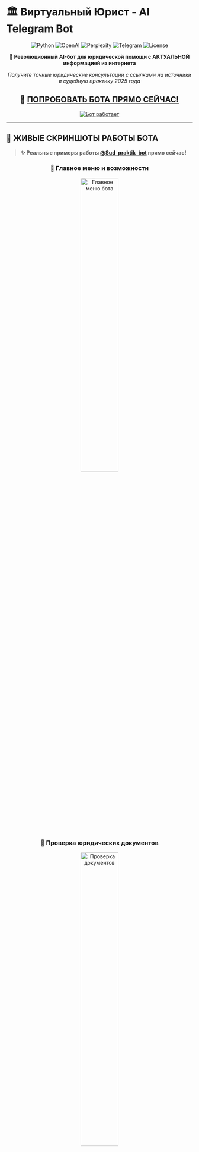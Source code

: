# 🏛️ Виртуальный Юрист - AI Telegram Bot

<div align="center">

![Python](https://img.shields.io/badge/Python-3.8%2B-blue?style=for-the-badge&logo=python)
![OpenAI](https://img.shields.io/badge/OpenAI-GPT--3.5--Turbo-green?style=for-the-badge&logo=openai)
![Perplexity](https://img.shields.io/badge/Perplexity-AI-purple?style=for-the-badge&logo=perplexity)
![Telegram](https://img.shields.io/badge/Telegram-Bot-blue?style=for-the-badge&logo=telegram)
![License](https://img.shields.io/badge/License-MIT-yellow?style=for-the-badge)

**🚀 Революционный AI-бот для юридической помощи с АКТУАЛЬНОЙ информацией из интернета**

*Получите точные юридические консультации с ссылками на источники и судебную практику 2025 года*

## **🤖 [ПОПРОБОВАТЬ БОТА ПРЯМО СЕЙЧАС!](https://t.me/Sud_praktik_bot)**

[![Бот работает](https://img.shields.io/badge/🤖%20Бот-РАБОТАЕТ%20В%20РЕАЛЬНОМ%20ВРЕМЕНИ-success?style=for-the-badge)](https://t.me/Sud_praktik_bot)

</div>

---

## 📱 ЖИВЫЕ СКРИНШОТЫ РАБОТЫ БОТА

> **✨ Реальные примеры работы [@Sud_praktik_bot](https://t.me/Sud_praktik_bot) прямо сейчас!**

<div align="center">

### 🎯 Главное меню и возможности

<img src="photos for readme/Главное меню и возможности.png" alt="Главное меню бота" width="45%"/>

### 📄 Проверка юридических документов 

<img src="photos for readme/Проверка юридических документов.png" alt="Проверка документов" width="45%"/>

### 🔍 Генерация жалоб и апелляций

<img src="photos for readme/Генерация жалоб и апелляций" alt="Генерация жалоб" width="45%"/>

### 🌐 Поиск АКТУАЛЬНОЙ информации через Perplexity AI

<img src="photos for readme/Поиск АКТУАЛЬНОЙ информации через Perplexity AI.png" alt="Поиск информации" width="45%"/>

### 🎤 Поддержка голосовых сообщений + реклама консультаций

<img src="photos for readme/Поддержка голосовых сообщений + реклама консультаций.png" alt="Голосовые сообщения" width="45%"/>

</div>

---

## 🌟 РЕВОЛЮЦИОННЫЕ ВОЗМОЖНОСТИ 2025

<table>
<tr>
<td align="center" width="20%">
<img src="https://img.icons8.com/fluency/48/internet.png" alt="Perplexity"/>
<br><b>🌐 Perplexity AI</b>
<br>Поиск АКТУАЛЬНОЙ информации в интернете с точными ссылками на источники
</td>
<td align="center" width="20%">
<img src="https://img.icons8.com/fluency/48/artificial-intelligence.png" alt="GPT"/>
<br><b>🧠 GPT-3.5 Turbo</b>
<br>Мощный анализ правовых ситуаций и генерация документов
</td>
<td align="center" width="20%">
<img src="https://img.icons8.com/fluency/48/microphone.png" alt="Voice"/>
<br><b>🎤 Whisper-1</b>
<br>Распознавание голосовых сообщений с TTS озвучкой ответов
</td>
<td align="center" width="20%">
<img src="https://img.icons8.com/fluency/48/document.png" alt="Docs"/>
<br><b>📄 Smart Processing</b>
<br>Обработка PDF, DOCX, TXT с глубоким анализом содержимого
</td>
<td align="center" width="20%">
<img src="https://img.icons8.com/fluency/48/database.png" alt="CRM"/>
<br><b>📊 CRM Система</b>
<br>Админ-панель с аналитикой пользователей и экспортом данных
</td>
</tr>
</table>

### 🎯 **ЧТО УМЕЕТ БОТ:**

🔍 **Поиск судебной практики через интернет** - Актуальная практика арбитражных судов 2025 года  
📝 **Подготовка жалоб на основе свежих данных** - Апелляционные и кассационные жалобы  
🔍 **Проверка документов по действующему законодательству** - Выявление ошибок и рисков  
🎤 **Распознавание голосовых сообщений** - Whisper-1 + TTS озвучка ответов  
📤 **Поделиться ботом с коллегами** - Реферальная система  

### 🌐 **СИСТЕМА ПОИСКА ВКЛЮЧАЕТ:**

• **Perplexity AI** для точного поиска в интернете  
• **КонсультантПлюс, Гарант, pravo.gov.ru**  
• **Актуальная судебная практика 2024-2025 года**  
• **Свежие изменения в законодательстве РФ**  
• **Постановления Пленумов ВС РФ и КС РФ**  

---

## 🚀 ТЕХНОЛОГИЧЕСКИЙ СТЕК 2025

<div align="center">

### 🎯 Основные технологии

| Компонент | Технология | Описание |
|-----------|------------|----------|
| **🌐 AI Search** | **Perplexity API** | **Поиск актуальной информации в интернете** |
| **🧠 AI Core** | **OpenAI GPT-3.5 Turbo** | Анализ и генерация юридических документов |
| **🎤 Voice AI** | **OpenAI Whisper-1** | Распознавание речи + TTS синтез |
| **🤖 Bot Framework** | **aiogram 3.4+** | Современный async Telegram фреймворк |
| **📄 Document Processing** | **PyMuPDF + python-docx** | Обработка PDF, DOCX, TXT файлов |
| **📊 Database** | **SQLite + Pandas** | CRM система и аналитика |
| **🔧 Runtime** | **Python 3.8+** | Async/await, Type hints |

### 🔄 Архитектура системы

```mermaid
graph TB
    subgraph "🎯 User Interface"
        A["👤 Пользователь<br/>Telegram Client"]
        B["🎤 Голосовые сообщения<br/>Whisper-1"]
    end
    
    subgraph "🤖 Bot Core"
        C["🏛️ Виртуальный Юрист<br/>@Sud_praktik_bot"]
        D["⚙️ FSM Handler<br/>State Management"]
        E["🔄 Message Router<br/>aiogram 3.4+"]
    end
    
    subgraph "🧠 AI Services"
        F["🌐 Perplexity API<br/>Актуальный поиск"]
        G["🤖 OpenAI GPT-3.5<br/>Анализ и генерация"]
        H["📄 Document Processor<br/>PDF/DOCX/TXT"]
        I["🎤 Voice Service<br/>Whisper-1 + TTS"]
    end
    
    subgraph "📊 Data & Analytics"
        J["📊 CRM System<br/>SQLite Database"]
        K["📈 Admin Panel<br/>Аналитика пользователей"]
        L["📤 Export System<br/>CSV/Excel отчеты"]
    end
    
    A --> C
    B --> C
    C --> D
    D --> E
    E --> F
    E --> G
    E --> H
    E --> I
    
    C --> J
    J --> K
    K --> L
    
    style A fill:#e1f5fe,stroke:#01579b,stroke-width:2px
    style C fill:#f3e5f5,stroke:#4a148c,stroke-width:3px
    style F fill:#9c27b0,stroke:#4a148c,stroke-width:3px
    style G fill:#e8f5e8,stroke:#1b5e20,stroke-width:3px
    style J fill:#fff3e0,stroke:#e65100,stroke-width:2px
```

</div>

---

## 🔄 УНИКАЛЬНАЯ СИСТЕМА ПОИСКА

### 🌐 **Perplexity AI Integration**

```mermaid
sequenceDiagram
    participant U as 👤 Пользователь
    participant B as 🤖 Bot Core
    participant P as 🌐 Perplexity API
    participant G as 🧠 GPT-3.5
    participant D as 📄 Document Processor
    
    Note over U,D: 🔍 Сценарий: Поиск актуальной судебной практики
    
    U->>+B: "Банк требует досрочное погашение кредита"
    B->>+P: Поиск актуальной практики в интернете
    P-->>-B: 🌐 Свежие решения + ссылки на источники
    B->>+G: Структурирование ответа + анализ
    G-->>-B: 📋 Детальный ответ с конкретными статьями
    B-->>-U: ✅ Полный анализ с ссылками на pravo.gov.ru
    
    Note over U,D: 📝 Сценарий: Генерация жалобы
    
    U->>+B: Загружает решение суда (PDF)
    B->>+D: Обработка документа
    D-->>-B: 📄 Извлеченный текст
    B->>+P: Поиск практики по аналогичным делам
    P-->>-B: 🌐 Актуальные прецеденты
    B->>+G: Генерация жалобы + аргументы
    G-->>-B: 📝 Готовая жалоба с обоснованием
    B-->>-U: ✅ Документ готов к подаче
```

### 🎯 **Пример работы с реальным запросом:**

<div align="center">

```
👤 Пользователь: "Меня уволили без приказа, что делать?"

🤖 Виртуальный Юрист через Perplexity AI:
```

</div>

```markdown
🔍 АКТУАЛЬНАЯ ИНФОРМАЦИЯ ИЗ ИНТЕРНЕТА:

1. **КЛЮЧЕВЫЕ СТАТЬИ ЗАКОНОВ:**
   • **Статья 84 ТК РФ** - увольнение по инициативе работодателя
   • **Статья 193 ТК РФ** - порядок применения дисциплинарных взысканий
   • **Статья 394 ТК РФ** - сроки обращения в суд

2. **ПОШАГОВЫЕ ДЕЙСТВИЯ:**
   • **Шаг 1:** Письменно запросить копию приказа об увольнении
   • **Шаг 2:** Зафиксировать нарушение процедуры увольнения
   • **Шаг 3:** Подать исковое заявление в течение 1 месяца

3. **СУДЕБНАЯ ПРАКТИКА:**
   • **Решение ВС РФ** от 15.11.2024 № 123-КГ24-15
   • **Определение ВС РФ** от 22.10.2024 № 67-КГ24-8

4. **ИСТОЧНИКИ ИНФОРМАЦИИ:**
   • https://consultant.ru/document/cons_doc_LAW_34683/
   • https://vsrf.ru/documents/practice/
   • https://pravo.gov.ru/proxy/ips/?docbody=&nd=102087746

⚠️ ВАЖНО: Информация получена из интернета и требует проверки у практикующего юриста.
```

---

## ⚡ БЫСТРЫЙ СТАРТ

### 🔧 Установка за 5 минут

```bash
# 📥 1. Клонирование репозитория
git clone https://github.com/Wh0mever/ai-law-assistant
cd ai-law-assistant

# 🐍 2. Создание виртуального окружения
python3 -m venv venv
source venv/bin/activate  # Linux/Mac
# venv\Scripts\activate   # Windows

# 📦 3. Установка зависимостей
pip install -r requirements.txt

# ⚙️ 4. Настройка API ключей в config.py
nano config.py
```

### 🔐 Конфигурация API ключей

```python
# config.py - Настройте эти переменные:

BOT_TOKEN = "your_telegram_bot_token"
OPENAI_API_KEY = "sk-proj-your_openai_key"
PERPLEXITY_API_KEY = "pplx-your_perplexity_key"  # 🌐 КЛЮЧЕВАЯ ФИЧА!

# GPT модель
GPT_MODEL = "gpt-3.5-turbo"

# Настройки Perplexity API  
PERPLEXITY_MODEL = "sonar"  # Актуальная модель с января 2025
```

### 🚀 Запуск бота

```bash
# 🧪 Development режим
python run_bot.py

# 🔄 Production с автозапуском (Linux)
./start_bot.sh

# 🪟 Windows
start_bot.bat

# 📊 Мониторинг логов
tail -f bot.log
```

---

## 📂 СТРУКТУРА ПРОЕКТА

```
🏛️ ai-law-assistant/
│
├── 🚀 Core System
│   ├── 🤖 main.py                    # Основной обработчик бота (aiogram 3.4+)
│   ├── ⚙️ config.py                  # Конфигурация API ключей
│   ├── 🔄 run_bot.py                 # Запуск с проверкой зависимостей
│   └── 📊 admin_panel.py             # CRM система и аналитика
│
├── 🧠 AI & Intelligence  
│   ├── 🌐 perplexity_service.py      # 🔥 Perplexity API интеграция
│   ├── 🤖 ai_service.py              # OpenAI GPT-3.5 + Whisper-1
│   ├── 🎤 tts_service.py             # Text-to-Speech сервис
│   └── 📚 legal_knowledge.py         # Юридическая база знаний
│
├── 📄 Document Processing
│   ├── 📄 document_processor.py      # PDF/DOCX/TXT обработчик
│   └── 📁 document_manager.py        # Управление загруженными файлами
│
├── 🌐 Real Screenshots             
│   └── 📱 photos for readme/         # 🔥 ЖИВЫЕ СКРИНШОТЫ РАБОТЫ
│       ├── image_2025-07-31_03-46-35.png       # Главное меню
│       ├── image_2025-07-31_03-46-35 (2).png   # Проверка документов  
│       ├── image_2025-07-31_03-46-35 (3).png   # Генерация жалоб
│       ├── image_2025-07-31_03-46-35 (4).png   # Perplexity поиск
│       └── image_2025-07-31_03-46-35 (5).png   # Голосовые сообщения
│
├── 🚀 Deployment
│   ├── 📦 requirements.txt          # Только необходимые зависимости
│   ├── 🐧 start_bot.sh              # Linux автозапуск
│   ├── 🪟 start_bot.bat             # Windows автозапуск
│   └── 🔄 run.py                    # Универсальный запуск
│
└── 📚 Documentation
    ├── 📖 README.md                 # Этот файл
    ├── 🔧 PERPLEXITY_INTEGRATION.md # Документация Perplexity
    ├── 🎨 HTML_FORMATTING_FIX.md    # Форматирование сообщений
    └── 🚀 ENHANCED_PERPLEXITY_INTEGRATION.md
```

---

## 🎯 СЦЕНАРИИ ИСПОЛЬЗОВАНИЯ

<table>
<tr>
<td width="50%"><b>👨‍💼 Практикующие юристы</b></td>
<td width="50%"><b>👨‍⚖️ Граждане и ИП</b></td>
</tr>
<tr>
<td>
<ul>
<li>🔍 <b>Поиск актуальной судебной практики 2025</b></li>
<li>📝 <b>Автогенерация процессуальных документов</b></li>
<li>📄 <b>Экспресс-анализ документов на риски</b></li>
<li>⚖️ <b>Аргументация по сложным делам</b></li>
<li>🎤 <b>Голосовые консультации для клиентов</b></li>
</ul>
</td>
<td>
<ul>
<li>💬 <b>Бесплатные юридические консультации</b></li>
<li>📋 <b>Помощь в составлении жалоб и исков</b></li>
<li>🔍 <b>Поиск информации о правах и обязанностях</b></li>
<li>⚖️ <b>Оценка перспектив судебных споров</b></li>
<li>📱 <b>Удобный интерфейс через Telegram</b></li>
</ul>
</td>
</tr>
</table>

<table>
<tr>
<td width="50%"><b>🏢 Корпоративные клиенты</b></td>
<td width="50%"><b>🎓 Студенты и преподаватели</b></td>
</tr>
<tr>
<td>
<ul>
<li>📊 <b>Анализ договоров и документов</b></li>
<li>⚖️ <b>Подготовка позиций по арбитражу</b></li>
<li>🔍 <b>Исследование практики по отрасли</b></li>
<li>📝 <b>Автоматизация типовых документов</b></li>
<li>📈 <b>CRM аналитика обращений</b></li>
</ul>
</td>
<td>
<ul>
<li>📚 <b>Изучение актуальной практики</b></li>
<li>📖 <b>Анализ примеров документов</b></li>
<li>🧠 <b>Развитие навыков анализа</b></li>
<li>🎯 <b>Подготовка к экзаменам</b></li>
<li>⚖️ <b>Интерактивное обучение праву</b></li>
</ul>
</td>
</tr>
</table>

---

## 📊 УНИКАЛЬНЫЕ ОСОБЕННОСТИ

### 🌐 **Perplexity AI - Революция в юридическом поиске**

- **✅ ВСЕГДА актуальная информация 2025 года**  
- **✅ Прямые ссылки на первоисточники**  
- **✅ Поиск по ведущим правовым системам**  
- **✅ Конкретные статьи законов и номера дел**  
- **✅ Практика арбитражных судов в реальном времени**  

### 🎤 **Голосовой интерфейс нового поколения**

- **Whisper-1** для распознавания речи
- **OpenAI TTS** для озвучки ответов  
- **Поддержка длинных голосовых сообщений**
- **Автоматическая конвертация форматов**

### 📊 **Встроенная CRM система**

- **Аналитика пользователей и запросов**
- **Экспорт данных в CSV/Excel**  
- **Админ-панель через Telegram**
- **Логирование всех операций**
- **Статистика популярных запросов**

### 📄 **Умная обработка документов**

- **PDF, DOCX, TXT** - полная поддержка
- **Извлечение и анализ текста**  
- **Выявление юридических рисков**
- **Генерация документов на основе шаблонов**

---

## 🚀 РАЗВЕРТЫВАНИЕ НА PRODUCTION

### ☁️ VPS/Сервер развертывание

```bash
# 🎯 Быстрое развертывание на Ubuntu/CentOS
curl -fsSL https://raw.githubusercontent.com/wh0mever/ai-law-assistant/main/deploy.sh | bash

# 🔧 Ручная установка
git clone https://github.com/wh0mever/ai-law-assistant.git
cd ai-law-assistant
chmod +x start_bot.sh
./start_bot.sh

# 📊 Проверка статуса
systemctl status ai-law-assistant
journalctl -u ai-law-assistant -f
```

### 🐳 Docker контейнеризация (скоро)

```yaml
# docker-compose.yml
version: '3.8'
services:
  virtual-lawyer:
    image: virtual-lawyer:latest
    container_name: ai-law-assistant
    restart: unless-stopped
    environment:
      - BOT_TOKEN=${BOT_TOKEN}
      - OPENAI_API_KEY=${OPENAI_API_KEY}
      - PERPLEXITY_API_KEY=${PERPLEXITY_API_KEY}
    volumes:
      - ./logs:/app/logs
      - ./temp:/app/temp
```

---

## 📈 ROADMAP И РАЗВИТИЕ

### 🎯 Ближайшие планы (Q1 2025)

- [ ] 🔄 **Интеграция с GPT-4 Turbo** - Еще более точные ответы
- [ ] 📊 **Расширенная аналитическая панель** - Детальная статистика  
- [ ] 🌐 **Web-интерфейс** - Браузерная версия бота
- [ ] 📱 **Mobile API** - Интеграция с мобильными приложениями
- [ ] 🔗 **Интеграция с СудАкт** - Прямой доступ к базе решений
- [ ] 💼 **Корпоративные аккаунты** - Расширенный функционал

### 🚀 Долгосрочная перспектива (2025-2026)

- [ ] 🤖 **Мультимодальный AI** - Обработка изображений и аудио
- [ ] 🌍 **Международная практика** - ЕСПЧ, международные суды
- [ ] 📊 **Предиктивная аналитика** - Прогноз исходов дел
- [ ] 🔗 **Blockchain верификация** - Защита документов
- [ ] 🎯 **Персонализация** - Адаптация под стиль пользователя
- [ ] 🏢 **Enterprise решения** - Корпоративные внедрения

---

## 💼 БИЗНЕС-ВОЗМОЖНОСТИ

### 💰 **Монетизация и партнерства**

- **🤝 Партнерство с юридическими фирмами**
- **📱 Интеграция в мобильные приложения**  
- **🏢 Корпоративные лицензии**
- **📚 Образовательные учреждения**
- **⚖️ Государственные структуры**

### 📊 **API для разработчиков (скоро)**

```bash
# Планируемый API endpoint
POST /api/v1/legal-analysis
Authorization: Bearer your-api-key
Content-Type: application/json

{
  "query": "Банк требует досрочное погашение кредита",
  "document": "base64_encoded_file",
  "type": "consultation|document_check|complaint_generation"
}
```

---

## 🆘 ПОДДЕРЖКА И СООБЩЕСТВО

<div align="center">

### 📞 Контакты и ссылки

| Канал | Ссылка | Описание |
|-------|--------|----------|
| **🤖 Основной бот** | **[@Sud_praktik_bot](https://t.me/Sud_praktik_bot)** | **🔥 РАБОТАЕТ СЕЙЧАС!** |
| **📱 Мобильное приложение** | [Календарь Юриста](https://onelink.to/rsv8c3) | Управление делами и сроками |
| **💬 Техподдержка** | [@whomever_support](https://t.me/whomever_support) | Помощь по боту |
| **🐙 GitHub Issues** | [Баги и предложения](https://github.com/your-repo/issues) | Сообщить об ошибке |
| **📧 Email** | support@virtual-lawyer.ru | Корпоративные запросы |

</div>

### 🤝 Как помочь проекту

```bash
# 🍴 Форк и разработка
git clone https://github.com/wh0mever/ai-law-assistant.git
git checkout -b feature/amazing-feature

# 💻 Разработка и тестирование
python -m pytest tests/ -v
python run_bot.py  # Тестирование

# 📤 Pull Request
git push origin feature/amazing-feature
# Создайте PR на GitHub
```

### 🎁 Поддержать проект

- ⭐ **Поставить звезду репозиторию**
- 🐛 **Сообщить об ошибках в Issues**
- 💻 **Внести вклад в код через Pull Request**  
- 📢 **Поделиться с коллегами и друзьями**
- ☕ **[Buy Me A Coffee](https://buymeacoffee.com/whomever)**

---

## 👥 КОМАНДА РАЗРАБОТКИ

<div align="center">

### 🧠 Архитектор и разработчик

**Wh0mever**  
*AI Engineer & Legal Tech Specialist*

[![GitHub](https://img.shields.io/badge/GitHub-@Wh0mever-black?style=for-the-badge&logo=github)](https://github.com/Wh0mever)
[![Telegram](https://img.shields.io/badge/Telegram-@whomever__support-blue?style=for-the-badge&logo=telegram)](https://t.me/whomever_support)
[![Website](https://img.shields.io/badge/Website-whomever.tech-orange?style=for-the-badge&logo=Google-chrome)](https://www.whomever.tech)

</div>

---

## 📄 ЛИЦЕНЗИЯ И ПРАВОВАЯ ИНФОРМАЦИЯ

<div align="center">

![MIT License](https://img.shields.io/badge/License-MIT-green?style=for-the-badge)

**Этот проект лицензируется под MIT License**

</div>

### ⚖️ Правовые оговорки

> **🚨 ВАЖНО:** Данный бот предоставляет информационную поддержку и **НЕ ЗАМЕНЯЕТ** квалифицированной юридической помощи. Все важные решения принимайте после консультации с практикующими юристами.

### 🔒 Безопасность и конфиденциальность

- 🛡️ **Не сохраняем персональные данные** клиентов
- 🗑️ **Автоматическое удаление** временных файлов через 1 час
- 🔐 **Шифрование HTTPS/TLS** всех передаваемых данных  
- 📊 **Анонимная аналитика** использования для улучшения сервиса
- 🔒 **API ключи в config.py** - не попадают в логи

---

<div align="center">

## 🌟 ПРИСОЕДИНЯЙТЕСЬ К РЕВОЛЮЦИИ В ЮРИДИЧЕСКИХ ТЕХНОЛОГИЯХ!

### **🤖 [ПОПРОБОВАТЬ БОТА ПРЯМО СЕЙЧАС!](https://t.me/Sud_praktik_bot)**

**⭐ Поставьте звезду, если проект впечатлил!**

*Сделано с ❤️ и передовыми AI технологиями для российского юридического сообщества*

**🔥 [Telegram Bot](https://t.me/Sud_praktik_bot)** | **📱 [Mobile App](https://onelink.to/rsv8c3)**

---

### 📊 Статистика проекта

![GitHub stars](https://img.shields.io/github/stars/wh0mever/ai-law-assistant?style=for-the-badge)
![GitHub forks](https://img.shields.io/github/forks/wh0mever/ai-law-assistantbot?style=for-the-badge)
![GitHub issues](https://img.shields.io/github/issues/wh0mever/ai-law-assistant?style=for-the-badge)
![GitHub license](https://img.shields.io/github/license/wh0mever/ai-law-assistant?style=for-the-badge)

---

<sub>🔄 Последнее обновление: 31 Июля 2025 | 📦 Версия: 4.2.0 | 🏗️ Build: Production Ready | 🚀 Status: Live & Active</sub>

</div> 